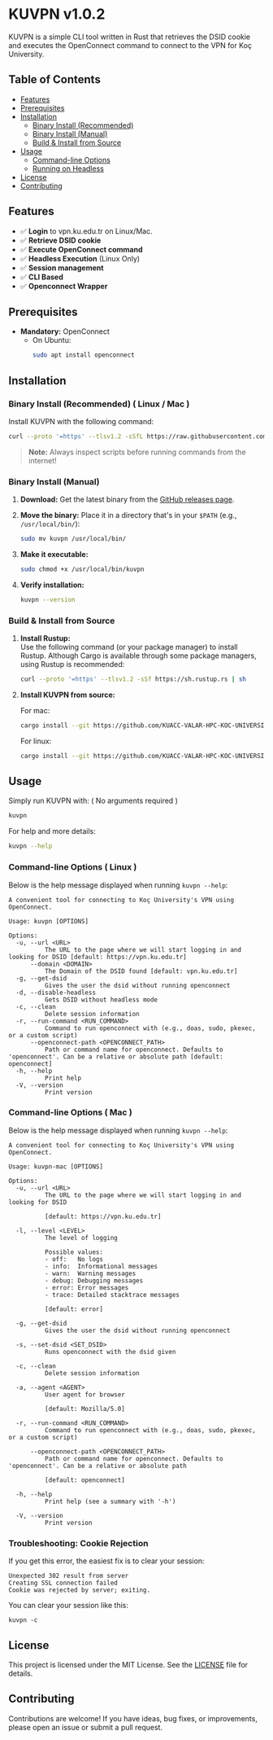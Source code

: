 # KUVPN v1.0.2

KUVPN is a simple CLI tool written in Rust that retrieves the DSID cookie and executes the OpenConnect command to connect to the VPN for Koç University.


## Table of Contents

- [Features](#features)
- [Prerequisites](#prerequisites)
- [Installation](#installation)
  - [Binary Install (Recommended)](#binary-install-recommended)
  - [Binary Install (Manual)](#binary-install-manual)
  - [Build & Install from Source](#build--install-from-source)
- [Usage](#usage)
  - [Command-line Options](#command-line-options)
  - [Running on Headless](#running-on-headless)
- [License](#license)
- [Contributing](#contributing)


## Features

- ✅ **Login** to vpn.ku.edu.tr on Linux/Mac.
- ✅ **Retrieve DSID cookie**
- ✅ **Execute OpenConnect command**
- ✅ **Headless Execution** (Linux Only)
- ✅ **Session management**
- ✅ **CLI Based**
- ✅ **Openconnect Wrapper**


## Prerequisites

- **Mandatory:** OpenConnect  
  - On Ubuntu:  
    ```bash
    sudo apt install openconnect
    ```

## Installation

### Binary Install (Recommended) ( Linux / Mac )

Install KUVPN with the following command:

```bash
curl --proto '=https' --tlsv1.2 -sSfL https://raw.githubusercontent.com/KUACC-VALAR-HPC-KOC-UNIVERSITY/kuvpn/main/install.sh | bash
```

> **Note:** Always inspect scripts before running commands from the internet!

### Binary Install (Manual)

1. **Download:** Get the latest binary from the [GitHub releases page](https://github.com/KUACC-VALAR-HPC-KOC-UNIVERSITY/kuvpn/releases).

2. **Move the binary:** Place it in a directory that's in your `$PATH` (e.g., `/usr/local/bin/`):

   ```bash
   sudo mv kuvpn /usr/local/bin/
   ```

3. **Make it executable:**

   ```bash
   sudo chmod +x /usr/local/bin/kuvpn
   ```

4. **Verify installation:**

   ```bash
   kuvpn --version
   ```

### Build & Install from Source

1. **Install Rustup:**  
   Use the following command (or your package manager) to install Rustup. Although Cargo is available through some package managers, using Rustup is recommended:

   ```bash
   curl --proto '=https' --tlsv1.2 -sSf https://sh.rustup.rs | sh
   ```

2. **Install KUVPN from source:**

   For mac:     
   ```bash
   cargo install --git https://github.com/KUACC-VALAR-HPC-KOC-UNIVERSITY/kuvpn --bin kuvpn-mac
   ```

   For linux:          
    ```bash
   cargo install --git https://github.com/KUACC-VALAR-HPC-KOC-UNIVERSITY/kuvpn --bin kuvpn-linux
   ```


## Usage

Simply run KUVPN with: ( No arguments required )

```bash
kuvpn
```

For help and more details:

```bash
kuvpn --help
```

### Command-line Options ( Linux )

Below is the help message displayed when running `kuvpn --help`:

```text
A convenient tool for connecting to Koç University's VPN using OpenConnect.

Usage: kuvpn [OPTIONS]

Options:
  -u, --url <URL>
          The URL to the page where we will start logging in and looking for DSID [default: https://vpn.ku.edu.tr]
      --domain <DOMAIN>
          The Domain of the DSID found [default: vpn.ku.edu.tr]
  -g, --get-dsid
          Gives the user the dsid without running openconnect
  -d, --disable-headless
          Gets DSID without headless mode
  -c, --clean
          Delete session information
  -r, --run-command <RUN_COMMAND>
          Command to run openconnect with (e.g., doas, sudo, pkexec, or a custom script)
      --openconnect-path <OPENCONNECT_PATH>
          Path or command name for openconnect. Defaults to 'openconnect'. Can be a relative or absolute path [default: openconnect]
  -h, --help
          Print help
  -V, --version
          Print version
```

### Command-line Options ( Mac )

Below is the help message displayed when running `kuvpn --help`:

```text
A convenient tool for connecting to Koç University's VPN using OpenConnect.

Usage: kuvpn-mac [OPTIONS]

Options:
  -u, --url <URL>
          The URL to the page where we will start logging in and looking for DSID
          
          [default: https://vpn.ku.edu.tr]

  -l, --level <LEVEL>
          The level of logging

          Possible values:
          - off:   No logs
          - info:  Informational messages
          - warn:  Warning messages
          - debug: Debugging messages
          - error: Error messages
          - trace: Detailed stacktrace messages
          
          [default: error]

  -g, --get-dsid
          Gives the user the dsid without running openconnect

  -s, --set-dsid <SET_DSID>
          Runs openconnect with the dsid given

  -c, --clean
          Delete session information

  -a, --agent <AGENT>
          User agent for browser
          
          [default: Mozilla/5.0]

  -r, --run-command <RUN_COMMAND>
          Command to run openconnect with (e.g., doas, sudo, pkexec, or a custom script)

      --openconnect-path <OPENCONNECT_PATH>
          Path or command name for openconnect. Defaults to 'openconnect'. Can be a relative or absolute path
          
          [default: openconnect]

  -h, --help
          Print help (see a summary with '-h')

  -V, --version
          Print version
```

### Troubleshooting: Cookie Rejection

If you get this error, the easiest fix is to clear your session:
```
Unexpected 302 result from server
Creating SSL connection failed
Cookie was rejected by server; exiting.
```

You can clear your session like this:
```
kuvpn -c
```

## License

This project is licensed under the MIT License. See the [LICENSE](LICENSE) file for details.



## Contributing

Contributions are welcome! If you have ideas, bug fixes, or improvements, please open an issue or submit a pull request.
